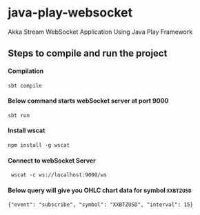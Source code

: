 # java-play-websocket
Akka Stream WebSocket Application Using Java Play Framework

## Steps to compile and run the project

#### Compilation
```
sbt compile 
```

#### Below command starts webSocket server at port 9000 
```
sbt run
```

#### Install wscat 
```
npm install -g wscat 
```

#### Connect to webSocket Server
```
 wscat -c ws://localhost:9000/ws
``` 

#### Below query will give you OHLC chart data for symbol `XXBTZUSD` 
```
{"event": "subscribe", "symbol": "XXBTZUSD", "interval": 15}
```